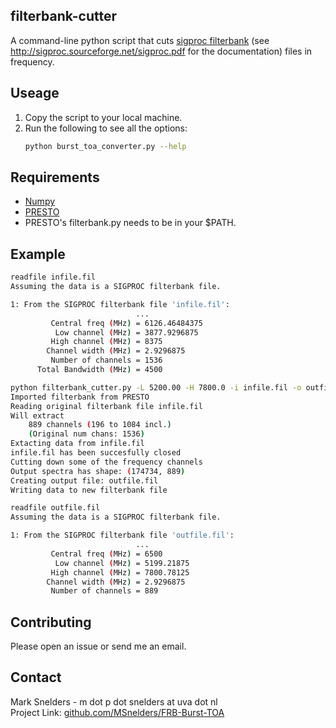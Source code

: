 ## filterbank-cutter
A command-line python script that cuts [sigproc filterbank](http://sigproc.sourceforge.net/) (see http://sigproc.sourceforge.net/sigproc.pdf for the documentation) files in frequency. 

## Useage
1. Copy the script to your local machine.
2. Run the following to see all the options:
   ```sh
   python burst_toa_converter.py --help
   ```
   
## Requirements
* [Numpy](https://numpy.org/)
* [PRESTO](https://github.com/scottransom/presto/) 
* PRESTO's filterbank.py needs to be in your $PATH.
 
## Example
```sh
readfile infile.fil
Assuming the data is a SIGPROC filterbank file.

1: From the SIGPROC filterbank file 'infile.fil':
                            ...
         Central freq (MHz) = 6126.46484375    
          Low channel (MHz) = 3877.9296875     
         High channel (MHz) = 8375             
        Channel width (MHz) = 2.9296875        
         Number of channels = 1536
      Total Bandwidth (MHz) = 4500             
```
```sh
python filterbank_cutter.py -L 5200.00 -H 7800.0 -i infile.fil -o outfile.fil
Imported filterbank from PRESTO
Reading original filterbank file infile.fil
Will extract
    889 channels (196 to 1084 incl.)
    (Original num chans: 1536)
Extacting data from infile.fil
infile.fil has been succesfully closed
Cutting down some of the frequency channels
Output spectra has shape: (174734, 889)
Creating output file: outfile.fil
Writing data to new filterbank file
```
```sh
readfile outfile.fil 
Assuming the data is a SIGPROC filterbank file.

1: From the SIGPROC filterbank file 'outfile.fil':
                            ...
         Central freq (MHz) = 6500             
          Low channel (MHz) = 5199.21875       
         High channel (MHz) = 7800.78125       
        Channel width (MHz) = 2.9296875        
         Number of channels = 889       
```

## Contributing
Please open an issue or send me an email.

## Contact
Mark Snelders - m dot p dot snelders at uva dot nl  
Project Link: [github.com/MSnelders/FRB-Burst-TOA](https://github.com/MSnelders/FRB-Burst-TOA)
